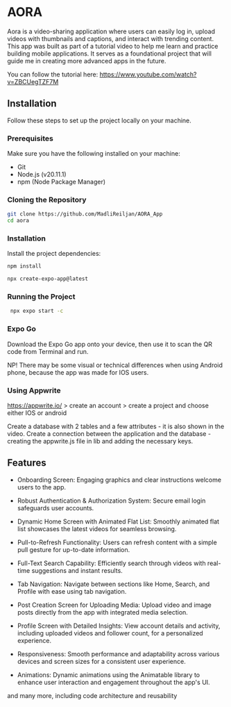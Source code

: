 # AORA

Aora is a video-sharing application where users can easily log in, upload videos with thumbnails and captions, and interact with trending content. 
This app was built as part of a tutorial video to help me learn and practice building mobile applications. It serves as a foundational project that will guide me in creating more advanced apps in the future. 

You can follow the tutorial here: https://www.youtube.com/watch?v=ZBCUegTZF7M

## Installation

Follow these steps to set up the project locally on your machine.

### Prerequisites

Make sure you have the following installed on your machine:

* Git
* Node.js (v20.11.1)
* npm (Node Package Manager)

### Cloning the Repository

```bash
git clone https://github.com/MadliReiljan/AORA_App
cd aora
```
### Installation

Install the project dependencies:

```bash
npm install
```
```bash
npx create-expo-app@latest
```
### Running the Project

```bash
 npx expo start -c
```

### Expo Go

Download the Expo Go app onto your device, then use it to scan the QR code from Terminal and run.

NP! There may be some visual or technical differences when using Android phone, because the app was made for IOS users.

### Using Appwrite

https://appwrite.io/ > create an account > create a project and choose either IOS or android

Create a database with 2 tables and a few attributes - it is also shown in the video. Create a connection between the application and the database - creating the appwrite.js file in lib and adding the necessary keys.



## Features

* Onboarding Screen: Engaging graphics and clear instructions welcome users to the app.

* Robust Authentication & Authorization System: Secure email login safeguards user accounts.

* Dynamic Home Screen with Animated Flat List: Smoothly animated flat list showcases the latest videos for seamless browsing.

* Pull-to-Refresh Functionality: Users can refresh content with a simple pull gesture for up-to-date information.

* Full-Text Search Capability: Efficiently search through videos with real-time suggestions and instant results.

* Tab Navigation: Navigate between sections like Home, Search, and Profile with ease using tab navigation.

* Post Creation Screen for Uploading Media: Upload video and image posts directly from the app with integrated media selection.

* Profile Screen with Detailed Insights: View account details and activity, including uploaded videos and follower count, for a personalized experience.

* Responsiveness: Smooth performance and adaptability across various devices and screen sizes for a consistent user experience.

* Animations: Dynamic animations using the Animatable library to enhance user interaction and engagement throughout the app's UI.

and many more, including code architecture and reusability
